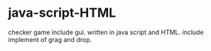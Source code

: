 # java-script-HTML
checker game include gui.
written in java script and HTML.
include implement of grag and drop.
